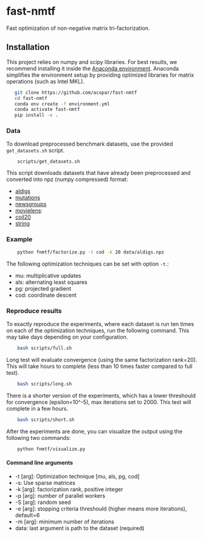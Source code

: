 # fast-nmtf
Fast optimization of non-negative matrix tri-factorization. 


## Installation ###

This project relies on numpy and scipy libraries. For best results, we recommend installing it inside the [Anaconda environment](https://www.anaconda.com/download/#linux). Anaconda simplifies the environment setup by providing optimized libraries for matrix operations (such as Intel MKL). 

```sh
   git clone https://github.com/acopar/fast-nmtf
   cd fast-nmtf
   conda env create -f environment.yml
   conda activate fast-nmtf
   pip install -e .
```

### Data ###

To download preprocessed benchmark datasets, use the provided ``get_datasets.sh`` script.
```
    scripts/get_datasets.sh
```

This script downloads datasets that have already been preprocessed and converted into npz (numpy compressed) format:
- [aldigs](http://file.biolab.si/fast-nmtf/aldigs.npz)
- [mutations](http://file.biolab.si/fast-nmtf/mutations.npz)
- [newsgroups](http://file.biolab.si/fast-nmtf/newsgroups.npz)
- [movielens](http://file.biolab.si/fast-nmtf/ml-10m.npz):
- [coil20](http://file.biolab.si/fast-nmtf/coil20.npz)
- [string](http://file.biolab.si/fast-nmtf/string.npz)

### Example ###

```sh
    python fnmtf/factorize.py -t cod -k 20 data/aldigs.npz
```

The following optimization techniques can be set with option ``-t``.:
- mu: multiplicative updates
- als: alternating least squares
- pg: projected gradient
- cod: coordinate descent

### Reproduce results ###

To exactly reproduce the experiments, where each dataset is run ten times on each of the optimization techniques, run the following command. This may take days depending on your configuration.

```sh
    bash scripts/full.sh
```

Long test will evaluate convergence (using the same factorization rank=20). This will take hours to complete (less than 10 times faster compared to full test).

```sh
    bash scripts/long.sh
```

There is a shorter version of the experiments, which has a lower threshould for convergence (epsilon=10^-5), max iterations set to 2000. This test will complete in a few hours.

```sh
    bash scripts/short.sh
```

After the experiments are done, you can visualize the output using the following two commands:

```sh
    python fnmtf/visualize.py
```

#### Command line arguments

- -t [arg]: Optimization technique [mu, als, pg, cod]
- -s: Use sparse matrices
- -k [arg]: factorization rank, positive integer
- -p [arg]: number of parallel workers
- -S [arg]: random seed
- -e [arg]: stopping criteria threshould (higher means more iterations), default=6
- -m [arg]: minimum number of iterations
- data: last argument is path to the dataset (required)

